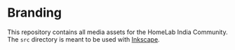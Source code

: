 # Branding

This repository contains all media assets for the HomeLab India Community. The `src` directory is meant to be used with [Inkscape](https://inkscape.org/).
